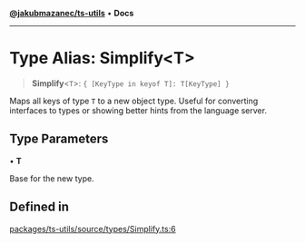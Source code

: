 [**@jakubmazanec/ts-utils**](../README.md) • **Docs**

---

# Type Alias: Simplify\<T\>

> **Simplify**\<`T`\>: `{ [KeyType in keyof T]: T[KeyType] }`

Maps all keys of type `T` to a new object type. Useful for converting interfaces to types or showing
better hints from the language server.

## Type Parameters

• **T**

Base for the new type.

## Defined in

[packages/ts-utils/source/types/Simplify.ts:6](https://github.com/jakubmazanec/tools/blob/05074a1dedd887672f015df129961cd35c75acfe/packages/ts-utils/source/types/Simplify.ts#L6)

